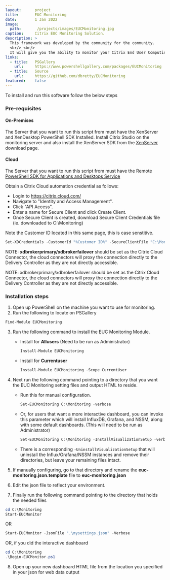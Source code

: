 ```yaml
---
layout:      project
title:       EUC Monitoring
date:        1 Jan 2022
image:
  path:       /projects/images/EUCMonitoring.jpg
caption:     Citrix EUC Monitoring Solution.
description: >
  This framework was developed by the community for the community.
  <br/> <br/>
  It will give you the ability to monitor your Citrix End User Computing environment and push the output to Grafana.
links:
  - title:   PSGallery
    url:     https://www.powershellgallery.com/packages/EUCMonitoring
  - title:   Source
    url:     https://github.com/dbretty/EUCMonitoring
featured:    false
---
```


To install and run this software follow the below steps

### Pre-requisites 
#### On-Premises

The Server that you want to run this script from must have the XenServer and XenDesktop PowerShell SDK Installed. Install Citrix Studio on the monitoring server and also install the XenServer SDK from the [XenServer](https://www.citrix.com/downloads/xenserver/product-software.html) download page.

#### Cloud
The Server that you want to run this script from must have the Remote [PowerShell SDK for Applications and Desktops Service](http://download.apps.cloud.com/CitrixPoshSdk.exe)

Obtain a Citrix Cloud automation credential as follows:
- Login to https://citrix.cloud.com/
- Navigate to "Identity and Access Management". 
- Click "API Access". 
- Enter a name for Secure Client and click Create Client. 
- Once Secure Client is created, download Secure Client Credentials file (ie. downloaded to C:\Monitoring)

Note the Customer ID located in this same page, this is case senstitive.
```powershell
Set-XDCredentials -CustomerId "%Customer ID%" -SecureClientFile "C:\Monitoring\secureclient.csv" -ProfileType CloudApi -StoreAs "CloudAdmin"
```

NOTE: **xdbrokerprimary/xdbrokerfailover** should be set as the Citrix Cloud Connector, the cloud connectors will proxy the connection directly to the Delivery Controller as they are not directly accessible.

NOTE: xdbrokerprimary/xdbrokerfailover should be set as the Citrix Cloud Connector, the cloud connectors will proxy the connection directly to the Delivery Controller as they are not directly accessible.

### Installation steps

1. Open up PowerShell on the machine you want to use for monitoring.
2. Run the following to locate on PSGallery
```powershell
Find-Module EUCMonitoring
```
3. Run the following command to install the EUC Monitoring Module.
   * Install for **Allusers** (Need to be run as Administrator)
        ```powershell
        Install-Module EUCMonitoring
        ```
   * Install for **Currentuser**
        ```powershell
        Install-Module EUCMonitoring -Scope CurrentUser
        ```
4. Next run the following command pointing to a directory that you want the EUC Monitoring setting files and output HTML to reside.
   * Run this for manual configuration. 
        ```powershell
        Set-EUCMonitoring C:\Monitoring -verbose
        ```
   * Or, for users that want a more interactive dashboard, you can invoke this parameter which will install InfluxDB, Grafana, and NSSM, along with some default dashboards. (This will need to be run as Administrator)
        ```powershell
        Set-EUCMonitoring C:\Monitoring -InstallVisualizationSetup -verbose
        ```
    * There is a corresponding ```-UninstallVisualizationSetup``` that will uninstall the Influx/Grafana/NSSM instances and remove their directories, but leave your remaining files intact. 
5. If manually configuring, go to that directory and rename the **euc-monitoring.json.template** file to **euc-monitoring.json**
6. Edit the json file to reflect your environment.  

7. Finally run the following command pointing to the directory that holds the needed files

```powershell
cd C:\Monitoring
Start-EUCMonitor
```
OR
```powershell
Start-EUCMonitor -JsonFile ".\mysettings.json" -Verbose 
```
OR, if you did the interactive dashboard
```powershell
cd C:\Monitoring
.\Begin-EUCMonitor.ps1
```

8. Open up your new dashboard HTML file from the location you specified in your json for web data output

